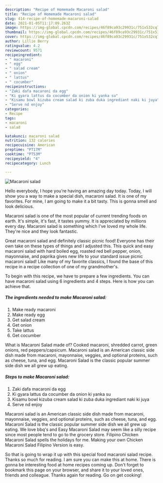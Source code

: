 ```yaml
---
description: "Recipe of Homemade Macaroni salad"
title: "Recipe of Homemade Macaroni salad"
slug: 414-recipe-of-homemade-macaroni-salad
date: 2021-01-05T11:17:09.263Z
image: https://img-global.cpcdn.com/recipes/46f89ca93c29931c/751x532cq70/macaroni-salad-recipe-main-photo.jpg
thumbnail: https://img-global.cpcdn.com/recipes/46f89ca93c29931c/751x532cq70/macaroni-salad-recipe-main-photo.jpg
cover: https://img-global.cpcdn.com/recipes/46f89ca93c29931c/751x532cq70/macaroni-salad-recipe-main-photo.jpg
author: Lillie Berry
ratingvalue: 4.2
reviewcount: 9571
recipeingredient:
- " macaroni"
- " egg"
- " salad cream"
- " onion"
- " lattus"
- " cocumber"
recipeinstructions:
- "Zaki dafa macaroni da egg"
- "Ki gyara lattus da cocumber da onion ki yanka su"
- "Kisamu bowl kizuba cream salad ki zuba duka ingrediant naki ki juya"
- "Serve nd enjoy"
categories:
- Recipe
tags:
- macaroni
- salad

katakunci: macaroni salad 
nutrition: 132 calories
recipecuisine: American
preptime: "PT17M"
cooktime: "PT53M"
recipeyield: "4"
recipecategory: Lunch

---
```



![Macaroni salad](https://img-global.cpcdn.com/recipes/46f89ca93c29931c/751x532cq70/macaroni-salad-recipe-main-photo.jpg)

Hello everybody, I hope you're having an amazing day today. Today, I will show you a way to make a special dish, macaroni salad. It is one of my favorites. For mine, I am going to make it a bit tasty. This is gonna smell and look delicious.

Macaroni salad is one of the most popular of current trending foods on earth. It's simple, it's fast, it tastes yummy. It is appreciated by millions every day. Macaroni salad is something which I've loved my whole life. They're nice and they look fantastic.

Great macaroni salad and definitely classic picnic food! Everyone has their own take on these types of things and I adjusted this. This quick and easy macaroni salad with hard boiled egg, roasted red bell pepper, onion, mayonnaise, and paprika gives new life to your standard issue picnic macaroni salad! Like many of my favorite classics, I found the base of this recipe in a recipe collection of one of my grandmother&#39;s.


To begin with this recipe, we have to prepare a few ingredients. You can have macaroni salad using 6 ingredients and 4 steps. Here is how you can achieve that.

<!--inarticleads1-->

##### The ingredients needed to make Macaroni salad:

1. Make ready  macaroni
1. Make ready  egg
1. Get  salad cream
1. Get  onion
1. Take  lattus
1. Get  cocumber


What is Macaroni Salad made of? Cooked macaroni, shredded carrot, green onions, red peppers/capsicum. Macaroni salad is an American classic side dish made from macaroni, mayonnaise, veggies, and optional proteins, such as cheese, tuna, and egg. Macaroni Salad is the classic popular summer side dish we all grew up eating. 

<!--inarticleads2-->

##### Steps to make Macaroni salad:

1. Zaki dafa macaroni da egg
1. Ki gyara lattus da cocumber da onion ki yanka su
1. Kisamu bowl kizuba cream salad ki zuba duka ingrediant naki ki juya
1. Serve nd enjoy


Macaroni salad is an American classic side dish made from macaroni, mayonnaise, veggies, and optional proteins, such as cheese, tuna, and egg. Macaroni Salad is the classic popular summer side dish we all grew up eating. We love bbq&#39;s and Easy Macaroni Salad may seem like a silly recipe since most people tend to go to the grocery store. Filipino Chicken Macaroni Salad spells the holidays for me. Making your own Chicken Macaroni Salad Filipino Version is easy. 

So that is going to wrap it up with this special food macaroni salad recipe. Thanks so much for reading. I am sure you can make this at home. There is gonna be interesting food at home recipes coming up. Don't forget to bookmark this page on your browser, and share it to your loved ones, friends and colleague. Thanks again for reading. Go on get cooking!
